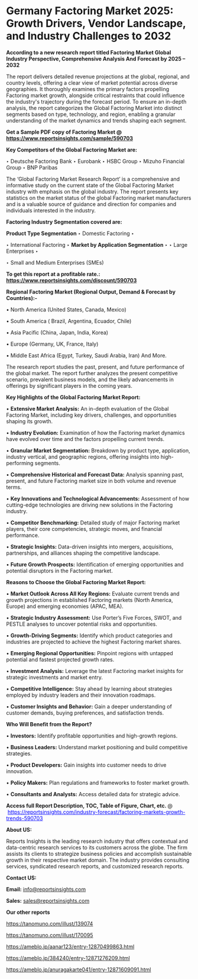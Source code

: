 # Germany Factoring Market 2025: Growth Drivers, Vendor Landscape, and Industry Challenges to 2032

<strong>According to a new research report titled Factoring Market Global Industry Perspective, Comprehensive Analysis And Forecast by 2025 – 2032</strong>

The report delivers detailed revenue projections at the global, regional, and country levels, offering a clear view of market potential across diverse geographies. It thoroughly examines the primary factors propelling Factoring market growth, alongside critical restraints that could influence the industry's trajectory during the forecast period. To ensure an in-depth analysis, the report categorizes the Global Factoring Market into distinct segments based on type, technology, and region, enabling a granular understanding of the market dynamics and trends shaping each segment.

<strong>Get a Sample PDF copy of Factoring Market </strong><strong>@<a href=https://www.reportsinsights.com/sample/590703 style=color:#0000ff;> https://www.reportsinsights.com/sample/590703</a></strong></font>

<strong>Key Competitors of the Global Factoring Market are:</strong>

‣ Deutsche Factoring Bank
‣ Eurobank
‣ HSBC Group
‣ Mizuho Financial Group
‣ BNP Paribas

The ‘Global Factoring Market Research Report’ is a comprehensive and informative study on the current state of the Global Factoring Market industry with emphasis on the global industry. The report presents key statistics on the market status of the global Factoring market manufacturers and is a valuable source of guidance and direction for companies and individuals interested in the industry.

<strong>Factoring Industry Segmentation covered are:</strong>

<strong>Product Type Segmentation</strong>
‣
Domestic Factoring
‣ 

‣ International Factoring
‣ 
<strong>Market by Application Segmentation</strong>
‣
‣  Large Enterprises
‣ 

‣ Small and Medium Enterprises (SMEs)

<strong>To get this report at a profitable rate.: <a href=https://www.reportsinsights.com/discount/590703 style=color:#0000ff;>https://www.reportsinsights.com/discount/590703</a></strong></font>

<strong>Regional Factoring Market (Regional Output, Demand &amp; Forecast by Countries):-</strong>

• North America (United States, Canada, Mexico)

• South America ( Brazil, Argentina, Ecuador, Chile)

• Asia Pacific (China, Japan, India, Korea)

• Europe (Germany, UK, France, Italy)

• Middle East Africa (Egypt, Turkey, Saudi Arabia, Iran) And More.

The research report studies the past, present, and future performance of the global market. The report further analyzes the present competitive scenario, prevalent business models, and the likely advancements in offerings by significant players in the coming years.

<strong>Key Highlights of the Global Factoring Market Report:</strong>

• <strong>Extensive Market Analysis:</strong> An in-depth evaluation of the Global Factoring Market, including key drivers, challenges, and opportunities shaping its growth.

• <strong>Industry Evolution:</strong> Examination of how the Factoring market dynamics have evolved over time and the factors propelling current trends.

• <strong>Granular Market Segmentation:</strong> Breakdown by product type, application, industry vertical, and geographic regions, offering insights into high-performing segments.

• <strong>Comprehensive Historical and Forecast Data:</strong> Analysis spanning past, present, and future Factoring market size in both volume and revenue terms.

• <strong>Key Innovations and Technological Advancements:</strong> Assessment of how cutting-edge technologies are driving new solutions in the Factoring industry.

• <strong>Competitor Benchmarking:</strong> Detailed study of major Factoring market players, their core competencies, strategic moves, and financial performance.

• <strong>Strategic Insights:</strong> Data-driven insights into mergers, acquisitions, partnerships, and alliances shaping the competitive landscape.

• <strong>Future Growth Prospects:</strong> Identification of emerging opportunities and potential disruptors in the Factoring market.

<strong>Reasons to Choose the Global Factoring Market Report:</strong>

• <strong>Market Outlook Across All Key Regions:</strong> Evaluate current trends and growth projections in established Factoring markets (North America, Europe) and emerging economies (APAC, MEA).

• <strong>Strategic Industry Assessment:</strong> Use Porter’s Five Forces, SWOT, and PESTLE analyses to uncover potential risks and opportunities.

• <strong>Growth-Driving Segments:</strong> Identify which product categories and industries are projected to achieve the highest Factoring market shares.

• <strong>Emerging Regional Opportunities:</strong> Pinpoint regions with untapped potential and fastest projected growth rates.

• <strong>Investment Analysis:</strong> Leverage the latest Factoring market insights for strategic investments and market entry.

• <strong>Competitive Intelligence:</strong> Stay ahead by learning about strategies employed by industry leaders and their innovation roadmaps.

• <strong>Customer Insights and Behavior:</strong> Gain a deeper understanding of customer demands, buying preferences, and satisfaction trends.

<strong>Who Will Benefit from the Report?</strong>

• <strong>Investors:</strong> Identify profitable opportunities and high-growth regions.

• <strong>Business Leaders:</strong> Understand market positioning and build competitive strategies.

• <strong>Product Developers:</strong> Gain insights into customer needs to drive innovation.

• <strong>Policy Makers:</strong> Plan regulations and frameworks to foster market growth.

• <strong>Consultants and Analysts:</strong> Access detailed data for strategic advice.
</ul>
<strong>Access full Report Description, TOC, Table of Figure, Chart, etc. </strong>@  <a href=https://reportsinsights.com/industry-forecast/factoring-markets-growth-trends-590703 style=color:#0000ff;>https://reportsinsights.com/industry-forecast/factoring-markets-growth-trends-590703</a></font>

<strong><strong>About US</strong>:</strong>

Reports Insights is the leading research industry that offers contextual and data-centric research services to its customers across the globe. The firm assists its clients to strategize business policies and accomplish sustainable growth in their respective market domain. The industry provides consulting services, syndicated research reports, and customized research reports.

<strong>Contact US:</strong>

<p class=""""><b>Email:</b> <a href=mailto:info@reportsinsights.com>info@reportsinsights.com</a></p>
<p class=""""><b>Sales:</b> <a href=mailto:sales@reportsinsights.com>sales@reportsinsights.com</a></p>

<strong>Our other reports</strong>

<a href=https://tanomuno.com/illust/139074>https://tanomuno.com/illust/139074</a>

<a href=https://tanomuno.com/illust/170095>https://tanomuno.com/illust/170095</a>

<a href=https://ameblo.jp/aanar123/entry-12870499863.html>https://ameblo.jp/aanar123/entry-12870499863.html</a>

<a href=https://ameblo.jp/384240/entry-12871276209.html>https://ameblo.jp/384240/entry-12871276209.html</a>

<a href=https://ameblo.jp/anuragakarte041/entry-12871609091.html>https://ameblo.jp/anuragakarte041/entry-12871609091.html</a>
